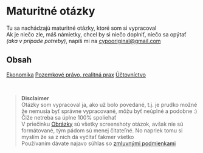 # Maturitné otázky
Tu sa nachádzajú maturitné otázky, ktoré som si vypracoval  
Ak je niečo zle, máš námietky, chcel by si niečo doplniť, niečo sa opýtať *(aka v prípade potreby)*, napíš mi na [cypooriginal@gmail.com](mailto:cypooriginal@gmail.com)

## Obsah
[Ekonomika](Ekonomika.md)
[Pozemkové právo, realitná prax](Pozemkové-právo-realitná-prax.md)
[Účtovníctvo](Účtovníctvo.md)
  
&nbsp;  
> **Disclaimer**  
Otázky som vypracoval ja, ako už bolo povedané, t.j. je prudko možné že nemusia byť správne vypracované, môžu byť neúplné a podobne :) Čiže netreba sa úplne 100% spoliehať  
V priečinku [Obrázky](Obr%C3%A1zky/) sú všetky screenshoty otázok, avšak nie sú formátované, tým pádom sú menej čitateľné. No napriek tomu si myslím že sa z nich dá vyčítať ťakmer všetko  
Používaním dávate najavo súhlas so [zmluvnými podmienkami]()
